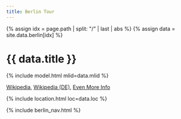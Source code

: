 ```yaml
---
title: Berlin Tour
---
```


{% assign idx = page.path | split: "/" | last | abs %}
{% assign data = site.data.berlin[idx] %}

# {{ data.title }}

{% include model.html mlid=data.mlid %}

[Wikipedia](https://en.wikipedia.org/wiki/Maxim_Gorki_Theater),
[Wikipedia (DE)](https://de.wikipedia.org/wiki/Heinrich-Heine-Denkmal_(Berlin)),
[Even More Info](https://bildhauerei-in-berlin.de/bildwerk/heinrich-heine-denkmal/)

{% include location.html loc=data.loc %}

{% include berlin_nav.html %}
